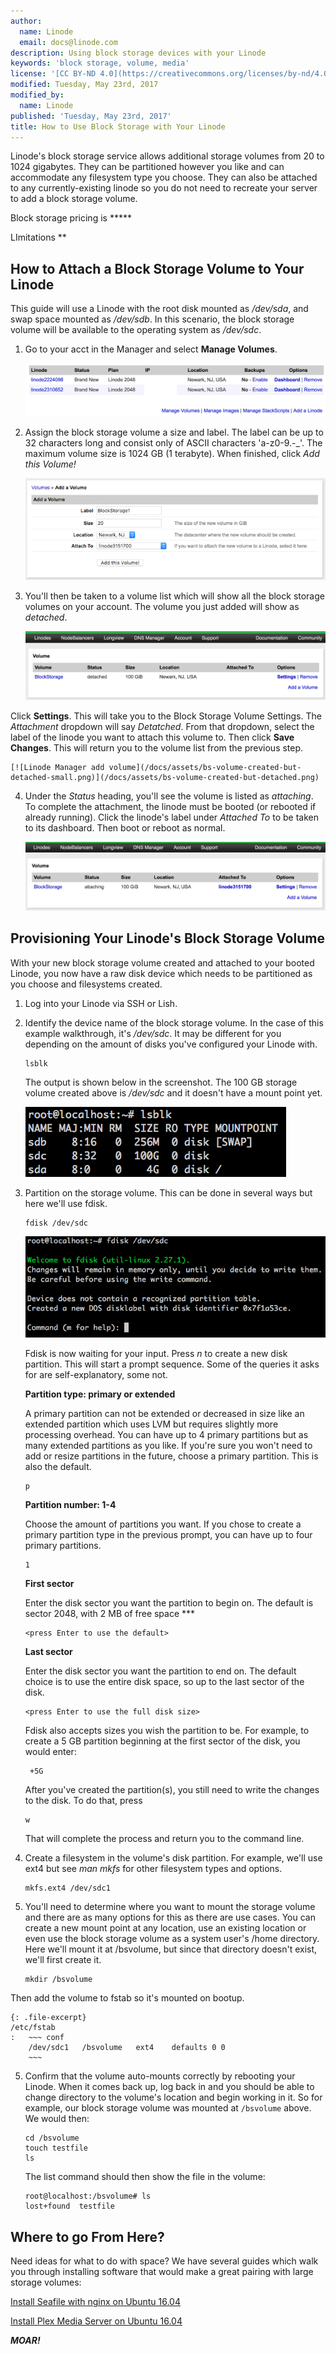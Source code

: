 ```yaml
---
author:
  name: Linode
  email: docs@linode.com
description: Using block storage devices with your Linode
keywords: 'block storage, volume, media'
license: '[CC BY-ND 4.0](https://creativecommons.org/licenses/by-nd/4.0)'
modified: Tuesday, May 23rd, 2017
modified_by:
  name: Linode
published: 'Tuesday, May 23rd, 2017'
title: How to Use Block Storage with Your Linode
---
```


Linode's block storage service allows additional storage volumes from 20 to 1024 gigabytes. They can be partitioned however you like and can accommodate any filesystem type you choose. They can also be attached to any currently-existing linode so you do not need to recreate your server to add a block storage volume.

Block storage pricing is *****

LImitations **

## How to Attach a Block Storage Volume to Your Linode

This guide will use a Linode with the root disk mounted as */dev/sda*, and swap space mounted as */dev/sdb*. In this scenario, the block storage volume will be available to the operating system as */dev/sdc*.

1.  Go to your acct in the Manager and select **Manage Volumes**.

    [![Linode Manager manage volumes](/docs/assets/bs-manager-manage-volumes-small.png)](/docs/assets/bs-manager-manage-volumes.png)

2.  Assign the block storage volume a size and label. The label can be up to 32 characters long and consist only of ASCII characters 'a-z0-9.-_'. The maximum volume size is 1024 GB (1 terabyte). When finished, click *Add this Volume!*

    [![Linode Manager add volume](/docs/assets/bs-add-a-volume-small.png)](/docs/assets/bs-add-a-volume.png)

3.  You'll then be taken to a volume list which will show all the block storage volumes on your account. The volume you just added will show as *detached*.

    [![Linode Manager add volume](/docs/assets/bs-volume-created-but-detached-small.png)](/docs/assets/bs-volume-created-but-detached.png)

   Click **Settings**. This will take you to the Block Storage Volume Settings. The *Attachment* dropdown will say *Detatched*. From that dropdown, select the label of the linode you want to attach this volume to. Then click **Save Changes**. This will return you to the volume list from the previous step.

    [![Linode Manager add volume](/docs/assets/bs-volume-created-but-detached-small.png)](/docs/assets/bs-volume-created-but-detached.png)

4.  Under the *Status* heading, you'll see the volume is listed as *attaching*. To complete the attachment, the linode must be booted (or rebooted if already running). Click the linode's label under *Attached To* to be taken to its dashboard. Then boot or reboot as normal.

    [![Linode Manager add volume](/docs/assets/bs-volume-attaching-small.png)](/docs/assets/bs-volume-attaching.png)


## Provisioning Your Linode's Block Storage Volume

With your new block storage volume created and attached to your booted Linode, you now have a raw disk device which needs to be partitioned as you choose and filesystems created.

1.  Log into your Linode via SSH or Lish.

2.  Identify the device name of the block storage volume. In the case of this example walkthrough, it's */dev/sdc*. It may be different for you depending on the amount of disks you've configured your Linode with.

        lsblk

    The output is shown below in the screenshot. The 100 GB storage volume created above is */dev/sdc* and it doesn't have a mount point yet.

    ![lsblk for block storage volumes](/docs/assets/bs-lsblk-output.png)

3.  Partition on the storage volume. This can be done in several ways but here we'll use fdisk.

        fdisk /dev/sdc

    ![partition block storage volume](/docs/assets/bs-fdisk-volume.png)

    Fdisk is now waiting for your input. Press *n* to create a new disk partition. This will start a prompt sequence. Some of the queries it asks for are self-explanatory, some not.

    **Partition type: primary or extended**

    A primary partition can not be extended or decreased in size like an extended partition which uses LVM but requires slightly more processing overhead. You can have up to 4 primary partitions but as many extended partitions as you like. If you're sure you won't need to add or resize partitions in the future, choose a primary partition. This is also the default.

        p

    **Partition number: 1-4**

    Choose the amount of partitions you want. If you chose to create a primary partition type in the previous prompt, you can have up to four primary partitions.

        1

    **First sector**

    Enter the disk sector you want the partition to begin on. The default is sector 2048, with 2 MB of free space ***

        <press Enter to use the default>

    **Last sector**

    Enter the disk sector you want the partition to end on. The default choice is to use the entire disk space, so up to the last sector of the disk.

        <press Enter to use the full disk size>

     Fdisk also accepts sizes you wish the partition to be. For example, to create a 5 GB partition beginning at the first sector of the disk, you would enter:

         +5G

    After you've created the partition(s), you still need to write the changes to the disk. To do that, press

        w

    That will complete the process and return you to the command line.


4.  Create a filesystem in the volume's disk partition. For example, we'll use ext4 but see *man mkfs* for other filesystem types and options.

        mkfs.ext4 /dev/sdc1

5.  You'll need to determine where you want to mount the storage volume and there are as many options for this as there are use cases. You can create a new mount point at any location, use an existing location or even use the block storage volume as a system user's /home directory. Here we'll mount it at /bsvolume, but since that directory doesn't exist, we'll first create it.

        mkdir /bsvolume

  Then add the volume to fstab so it's mounted on bootup.

    {: .file-excerpt}
    /etc/fstab
    :   ~~~ conf
        /dev/sdc1	/bsvolume	ext4	defaults 0 0
        ~~~

5.  Confirm that the volume auto-mounts correctly by rebooting your Linode. When it comes back up, log back in and you should be able to change directory to the volume's location and begin working in it. So for example, our block storage volume was mounted at `/bsvolume` above. We would then:

        cd /bsvolume
        touch testfile
        ls

    The list command should then show the file in the volume:

        root@localhost:/bsvolume# ls
        lost+found  testfile



## Where to go From Here?

Need ideas for what to do with space? We have several guides which walk you through installing software that would make a great pairing with large storage volumes:

  [Install Seafile with nginx on Ubuntu 16.04](https://linode.com/docs/applications/cloud-storage/install-seafile-with-nginx-on-ubuntu-1604)

  [Install Plex Media Server on Ubuntu 16.04](https://www.linode.com/docs/applications/media-servers/install-plex-media-server-on-ubuntu-16-04)

  ***MOAR!***